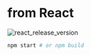 # from React

![react_release_version](https://badgen.net/npm/v/react)

```sh
npm start # or npm build
```